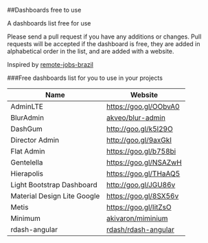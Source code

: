 ##Dashboards free to use

A dashboards list free for use

Please send a pull request if you have any additions or changes. Pull requests will be accepted if the dashboard is free, they are added in alphabetical order in the list, and are added with a website.

Inspired by [remote-jobs-brazil](https://github.com/lerrua/remote-jobs-brazil)

###Free dashboards list for you to use in your projects

Name | Website
------------ | -------
AdminLTE | https://goo.gl/OObvA0
BlurAdmin | [akveo/blur-admin](https://github.com/akveo/blur-admin)
DashGum | http://goo.gl/k5l29O
Director Admin | http://goo.gl/9axGkI
Flat Admin | https://goo.gl/b758bi
Gentelella | https://goo.gl/NSAZwH
Hierapolis | https://goo.gl/THaAQ5
Light Bootstrap Dashboard | http://goo.gl/JGU86v
Material Design Lite Google | https://goo.gl/8SX56v
Metis | https://goo.gl/IitZsO
Minimum | [akivaron/miminium](https://github.com/akivaron/miminium)
rdash-angular | [rdash/rdash-angular](https://github.com/rdash/rdash-angular)
